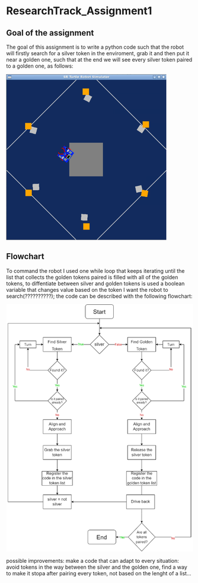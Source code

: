 # ResearchTrack_Assignment1

Goal of the assignment
---------------------------

The goal of this assignment is to write a python code such that the robot will firstly search for a silver token in the enviroment, grab it and then put it near a golden one, such that at the end we will see every silver token paired to a golden one, as follows:

![Final configuration](screenshot_fine.png)

Flowchart
---------------------------

To command the robot I used one while loop that keeps iterating until the list that collects the golden tokens paired is filled with all of the golden tokens, to diffentiate between silver and golden tokens is used a boolean variable that changes value based on the token I want the robot to search(??????????); the code can be described with the following flowchart:

![Code flowchart](FlowChartAssignment1.png)

possible improvements: make a code that can adapt to every situation: avoid tokens in the way between the silver and the golden one, find a way to make it stopa after pairing every token, not based on the lenght of a list...
